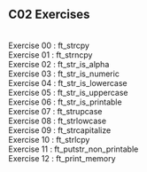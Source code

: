 ## C02 Exercises <br />
<br />
Exercise 00 : ft_strcpy  <br />
Exercise 01 : ft_strncpy <br />
Exercise 02 : ft_str_is_alpha <br />
Exercise 03 : ft_str_is_numeric <br />
Exercise 04 : ft_str_is_lowercase <br />
Exercise 05 : ft_str_is_uppercase <br />
Exercise 06 : ft_str_is_printable <br />
Exercise 07 : ft_strupcase <br />
Exercise 08 : ft_strlowcase <br />
Exercise 09 : ft_strcapitalize <br />
Exercise 10 : ft_strlcpy  <br />
Exercise 11 : ft_putstr_non_printable <br />
Exercise 12 : ft_print_memory  <br />
